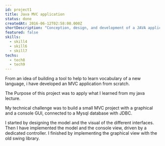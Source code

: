 ```yaml
---
id: project1
title: Java MVC application
status: done
createdAt: 2016-06-12T02:58:00.000Z
shortDescription: "Conception, design, and development of a JAVA application."
featured: false
skills:
  - skill4
  - skill6
  - skill7
techs:
  - tech8
  - tech9
---
```

From an idea of building a tool to help to learn vocabulary of a new language, i have developed an MVC application from scratch.

The Purpose of this project was to apply what I learned from my java lecture.

My technical challenge was to build a small MVC project with a graphical and a console GUI, connected to a Mysql database with JDBC.

I started by designing the model and the visual of the different interfaces. 
Then I have implemented the model and the console view, driven by a dedicated controller.
I finished by implementing the graphical view with the old swing library.